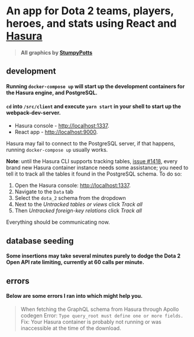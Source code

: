 # An app for Dota 2 teams, players, heroes, and stats using React and [Hasura](https://hasura.io/) 

> **All graphics by [StumpyPotts](https://twitter.com/StumpyPotts)**

## development
#### Running `docker-compose up` will start up the development containers for the Hasura engine, and PostgreSQL.
#### `cd` into `/src/client` and execute `yarn start` in your shell to start up the webpack-dev-server.

* Hasura console - [http://localhost:1337](http://localhost:1337).
* React app - [http://localhost:9000](http://localhost:9000).

Hasura may fail to connect to the PostgreSQL server, if that happens, running `docker-compose up` usually works.

**Note**: until the Hasura CLI supports tracking tables, [issue #1418](https://github.com/hasura/graphql-engine/issues/1418), every brand new Hasura container instance needs some assistance; you need to tell it to track all the tables it found in the PostgreSQL schema. To do so:

1. Open the Hasura console: [http://localhost:1337](http://localhost:1337).  
2. Navigate to the `Data` tab  
3. Select the `dota_2` schema from the dropdown  
4. Next to the _Untracked tables or views_ click _Track all_  
5. Then _Untracked foreign-key relations_ click _Track all_  

Everything should be communicating now.

## database seeding
#### Some insertions may take several minutes purely to dodge the Dota 2 Open API rate limiting, currently at 60 calls per minute.  

## errors
#### Below are some errors I ran into which might help you.  

> When fetching the GraphQL schema from Hasura through Apollo codegen
> Error: `Type query_root must define one or more fields.`
> Fix: Your Hasura container is probably not running or was inaccessible at the time of the download.